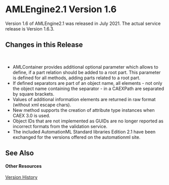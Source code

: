 # AMLEngine2.1 Version 1.6

Version 1.6 of AMLEngine2.1 was released in July 2021. The actual service release is Version 1.6.3.



## Changes in this Release
&nbsp;<ul><li>
AMLContainer provides additional optional parameter which allows to define, if a part relation should be added to a root part. This parameter is defined for all methods, adding parts related to a root part.</li><li>
If defined separators are part of an object name, all elements - not only the object name containing the separator - in a CAEXPath are separated by square brackets.</li><li>
Values of additional information elements are returned in raw format (without xml escape chars).</li><li>
New method supports the creation of attribute type instances when CAEX 3.0 is used.</li><li>
Object IDs that are not implemented as GUIDs are no longer reported as incorrect formats from the validation service.</li><li>
The included AutomationML Standard libraries Edition 2.1 have been exchanged for the versions offered on the automationml site.</li></ul>

## See Also


#### Other Resources
<a href="Version history">Version History</a><br />